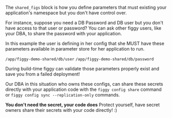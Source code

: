 The `shared_figs` block is how you define parameters that must existing your application's namespace but 
you don't have control over. 

For instance, suppose you need a DB Password and DB user but you don't have access to that user or password? You can 
ask other figgy users, like your DBA, to share the password with your application.

In this example the user is defining in her config that she MUST have these parameters available in parameter store for
her application to run.

`/app/figgy-demo-shared/db/user`
`/app/figgy-demo-shared/db/password`

During build-time figgy can validate those parameters properly exist and save you from a failed deployment!

Our DBA in this situation who owns these configs, can share these secrets directly with your application code with the
`figgy config share` command or `figgy config sync --replication-only` commands. 

**You don't need the secret, your code does** Protect yourself, have secret owners share their secrets with your code
directly! :)
